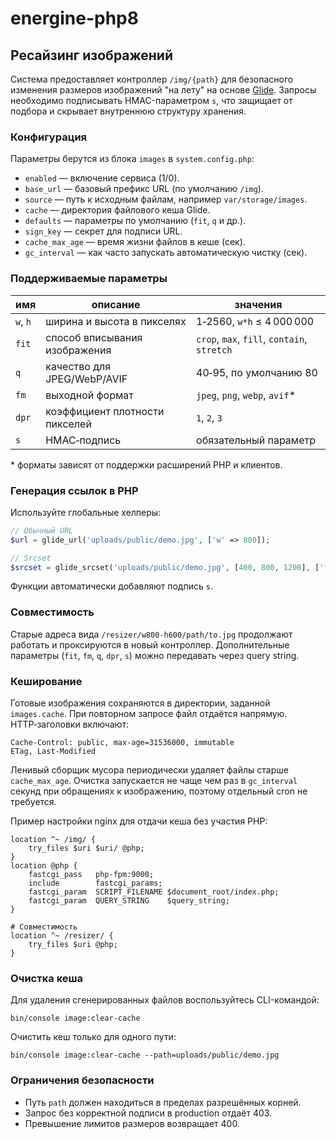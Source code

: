# energine-php8

## Ресайзинг изображений

Система предоставляет контроллер `/img/{path}` для безопасного изменения размеров изображений "на лету" на основе [Glide](https://glide.thephpleague.com/). Запросы необходимо подписывать HMAC-параметром `s`, что защищает от подбора и скрывает внутреннюю структуру хранения.

### Конфигурация

Параметры берутся из блока `images` в `system.config.php`:

- `enabled` — включение сервиса (1/0).
- `base_url` — базовый префикс URL (по умолчанию `/img`).
- `source` — путь к исходным файлам, например `var/storage/images`.
- `cache` — директория файлового кеша Glide.
- `defaults` — параметры по умолчанию (`fit`, `q` и др.).
- `sign_key` — секрет для подписи URL.
- `cache_max_age` — время жизни файлов в кеше (сек).
- `gc_interval` — как часто запускать автоматическую чистку (сек).

### Поддерживаемые параметры

| имя | описание | значения |
| --- | --- | --- |
| `w`, `h` | ширина и высота в пикселях | 1‑2560, `w*h` ≤ 4 000 000 |
| `fit` | способ вписывания изображения | `crop`, `max`, `fill`, `contain`, `stretch` |
| `q` | качество для JPEG/WebP/AVIF | 40‑95, по умолчанию 80 |
| `fm` | выходной формат | `jpeg`, `png`, `webp`, `avif`* |
| `dpr` | коэффициент плотности пикселей | `1`, `2`, `3` |
| `s` | HMAC‑подпись | обязательный параметр |

\* форматы зависят от поддержки расширений PHP и клиентов.

### Генерация ссылок в PHP

Используйте глобальные хелперы:

```php
// Обычный URL
$url = glide_url('uploads/public/demo.jpg', ['w' => 800]);

// Srcset
$srcset = glide_srcset('uploads/public/demo.jpg', [400, 800, 1200], ['fit' => 'crop']);
```

Функции автоматически добавляют подпись `s`.

### Совместимость

Старые адреса вида `/resizer/w800-h600/path/to.jpg` продолжают работать и проксируются в новый контроллер. Дополнительные параметры (`fit`, `fm`, `q`, `dpr`, `s`) можно передавать через query string.

### Кеширование

Готовые изображения сохраняются в директории, заданной `images.cache`. При повторном запросе файл отдаётся напрямую. HTTP‑заголовки включают:

```
Cache-Control: public, max-age=31536000, immutable
ETag, Last-Modified
```

Ленивый сборщик мусора периодически удаляет файлы старше `cache_max_age`. Очистка запускается не чаще чем раз в `gc_interval` секунд при обращениях к изображению, поэтому отдельный cron не требуется.

Пример настройки nginx для отдачи кеша без участия PHP:

```nginx
location ^~ /img/ {
    try_files $uri $uri/ @php;
}
location @php {
    fastcgi_pass   php-fpm:9000;
    include        fastcgi_params;
    fastcgi_param  SCRIPT_FILENAME $document_root/index.php;
    fastcgi_param  QUERY_STRING    $query_string;
}

# Совместимость
location ^~ /resizer/ {
    try_files $uri @php;
}
```

### Очистка кеша

Для удаления сгенерированных файлов воспользуйтесь CLI-командой:

```
bin/console image:clear-cache
```

Очистить кеш только для одного пути:

```
bin/console image:clear-cache --path=uploads/public/demo.jpg
```

### Ограничения безопасности

- Путь `path` должен находиться в пределах разрешённых корней.
- Запрос без корректной подписи в production отдаёт 403.
- Превышение лимитов размеров возвращает 400.

